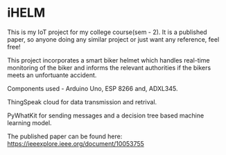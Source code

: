 # iHELM
This is my IoT project for my college course(sem - 2). It is a published paper, so anyone doing any similar project or just want any reference, feel free!

This project incorporates a smart biker helmet which handles real-time monitoring of the biker and informs the relevant authorities if the bikers meets an unfortuante accident.

Components used - Arduino Uno, ESP 8266 and, ADXL345.

ThingSpeak cloud for data transmission and retrival.

PyWhatKit for sending messages and a decision tree based machine learning model.

The published paper can be found here: https://ieeexplore.ieee.org/document/10053755
